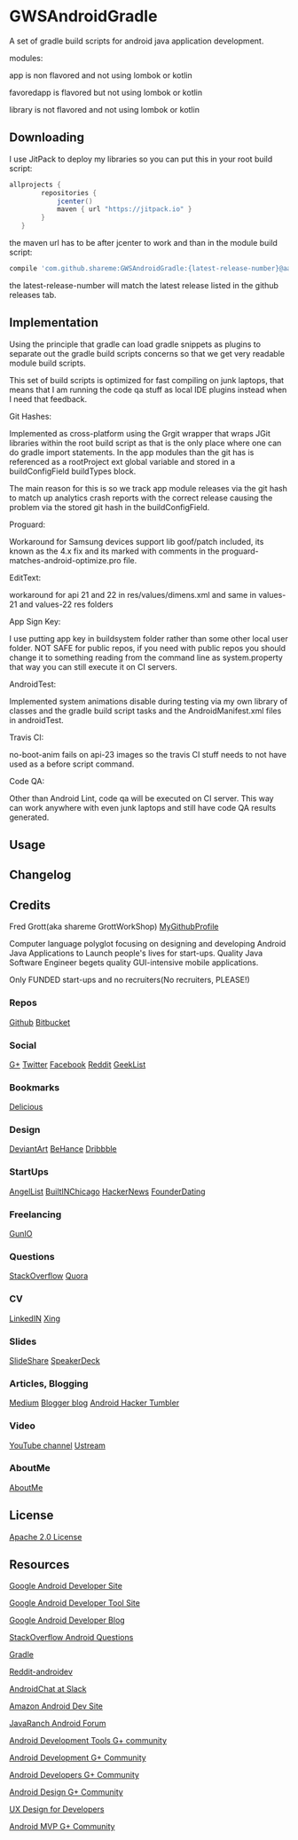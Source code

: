 GWSAndroidGradle
================

A set of gradle build scripts for android java application development.

modules:

   app is non flavored and not using lombok or kotlin

   favoredapp is flavored but not using lombok or kotlin

   library is not flavored and not using lombok or kotlin

Downloading
-----------

I use JitPack to deploy my libraries so you can put this in your root build script:

```groovy
allprojects {
        repositories {
            jcenter()
            maven { url "https://jitpack.io" }
        }
   }

```

the maven url has to be after jcenter to work and than in the module build script:

```groovy
compile 'com.github.shareme:GWSAndroidGradle:{latest-release-number}@aar'

```

the latest-release-number will match the latest release listed in the github releases tab.


Implementation
--------------

Using the principle that gradle can load gradle snippets as plugins to separate out the
gradle build scripts concerns so that we get very readable module build scripts.

This set of build scripts is optimized for fast compiling on junk laptops, that means that I am
running the code qa stuff as local IDE plugins instead when I need that feedback.

Git Hashes:

   Implemented as cross-platform using the Grgit wrapper that wraps JGit libraries within the
   root build script as that is the only place where one can do gradle import statements. In the
   app modules than the git has is referenced as a rootProject ext global variable and stored in a
   buildConfigField buildTypes block.

   The main reason for this is so we track app module releases via the git hash to match up analytics
   crash reports with the correct release causing the problem via the stored git hash
   in the buildConfigField.

Proguard:

   Workaround for Samsung devices support lib goof/patch included, its known as the
   4.x fix and its marked with comments in the proguard-matches-android-optimize.pro file.

EditText:

   workaround for api 21 and 22 in res/values/dimens.xml and same in values-21 and values-22 res folders

App Sign Key:

   I use putting app key in buildsystem folder rather than some other local user folder.
   NOT SAFE for public repos, if you need with public repos you should change it to something reading from
   the command line as system.property that way you can still execute it on CI servers.

AndroidTest:

   Implemented system animations disable during testing via my own library of classes and the gradle
   build script tasks and the AndroidManifest.xml files in androidTest.

Travis CI:

   no-boot-anim fails on api-23 images so the travis CI stuff needs to not have used as a before script
   command.

Code QA:

  Other than Android Lint, code qa will be executed on CI server. This way can work anywhere with even
  junk laptops and still have code QA results generated.


Usage
-----



Changelog
---------




Credits
-------

Fred Grott(aka shareme  GrottWorkShop)
[MyGithubProfile](https://github.com/shareme/MyGithubProfile)

Computer language polyglot focusing on designing and developing Android Java Applications to Launch
people's lives for start-ups. Quality Java Software Engineer begets quality
GUI-intensive mobile applications.

Only FUNDED start-ups and no recruiters(No recruiters, PLEASE!)


### Repos

[Github](https://github.com/shareme)
[Bitbucket](https://bitbucket.org/fredgrott)

### Social

[G+](https://plus.google.com/u/0/+FredGrott/about)
[Twitter](https://twitter.com/fredgrott)
[Facebook](http://www.facebook.com/fredgrott)
[Reddit](http://www.reddit.com./user/fredgrott/)
[GeekList](https://geekli.st/fredgrott)

### Bookmarks

[Delicious](https://delicious.com/shareme)

### Design

[DeviantArt](http://shareme.deviantart.com)
[BeHance](https://www.behance.net/gwsfredgrott)
[Dribbble](https://dribbble.com/FredGrott)

### StartUps

[AngelList](https://angel.co/fred-grott)
[BuiltINChicago](http://www.builtinchicago.org/member/fred-grott)
[HackerNews](https://news.ycombinator.com/user?id=fredgrott)
[FounderDating](http://members.founderdating.com/profile/6572)


### Freelancing

[GunIO](https://gun.io/accounts/shareme)

### Questions

[StackOverflow](http://stackoverflow.com/users/237740/fred-grott)
[Quora](http://www.quora.com/Fred-Grott)

### CV

[LinkedIN](http://www.linkedin.com/in/shareme/en)
[Xing](https://www.xing.com/profile/Fred_Grott?sc_o=mxb_p)

### Slides

[SlideShare](http://www.slideshare.net/shareme)
[SpeakerDeck](https://speakerdeck.com/fredgrott)

### Articles, Blogging

[Medium](https://medium.com/@fredgrott)
[Blogger blog](http://grottworkshop.blogspot.com)
[Android Hacker Tumbler](https://www.tumblr.com/blog/androidhacker)

### Video

[YouTube channel](https://www.youtube.com/c/FredGrott?gvnc=1)
[Ustream](https://www.ustream.tv/manage-show/12940149)


### AboutMe

[AboutMe](https://about.me/fredgrott)


License
--------

[Apache 2.0 License](http://www.apache.org/licenses/LICENSE-2.0.txt)


Resources
---------

[Google Android Developer Site](http://developer.android.com)

[Google Android Developer Tool Site](http://tools.android.com)

[Google Android Developer Blog](http://android-developers.blogspot.com/)


[StackOverflow Android Questions](http://stackoverflow.com/questions/tagged/android)

[Gradle](http://gradle.org)

[Reddit-androidev](http://reddit.com/r/androdev/)

[AndroidChat at Slack](https://androidchat.slack.com/messages/development/)

[Amazon Android Dev Site](https://developer.amazon.com/public)

[JavaRanch Android Forum](http://www.coderanch.com/forums/f-93/Android)

[Android Development Tools G+ community](https://plus.google.com/communities/114791428968349268860)

[Android Development G+ Community](https://plus.google.com/communities/105153134372062985968)

[Android Developers G+ Community](https://plus.google.com/+AndroidDevelopers/posts)

[Android Design G+ Community](https://plus.google.com/communities/113499773637471211070)

[UX Design for Developers](https://plus.google.com/communities/103651070366324568638)

[Android MVP G+ Community](https://plus.google.com/communities/114285790907815804707)

